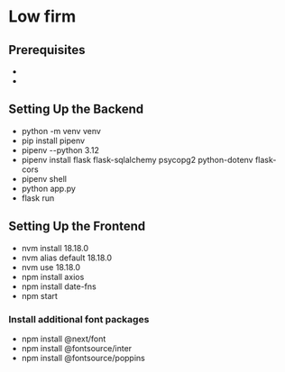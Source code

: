 # Low firm
## Prerequisites
-
-
## Setting Up the Backend
- python -m venv venv
- pip install pipenv
- pipenv --python 3.12
- pipenv install flask flask-sqlalchemy psycopg2 python-dotenv flask-cors
- pipenv shell
- python app.py
- flask run

## Setting Up the Frontend

- nvm install 18.18.0
- nvm alias default 18.18.0
- nvm use 18.18.0
- npm install axios
- npm install date-fns
- npm start

### Install additional font packages

- npm install @next/font
- npm install @fontsource/inter
- npm install @fontsource/poppins
